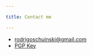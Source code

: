 ```yaml
---

title: Contact me

---
```


* [rodrigoschuinski@gmail.com](mailto:rodrigoschuinski@gmail.com)
* [PGP Key](https://pgp.mit.edu/pks/lookup?op=get&search=0xA068EEFED566AE65)
